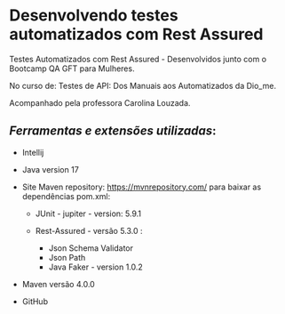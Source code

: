# Desenvolvendo testes automatizados com Rest Assured

Testes Automatizados com Rest Assured - Desenvolvidos junto com o Bootcamp QA GFT para Mulheres.

No curso de: Testes de API: Dos Manuais aos Automatizados da Dio_me.

Acompanhado pela professora Carolina Louzada.

## ***Ferramentas e extensões utilizadas***:

- Intellij

- Java version 17

- Site Maven repository: https://mvnrepository.com/ para baixar as dependências pom.xml:

  - JUnit - jupiter - version: 5.9.1

  - Rest-Assured - versão 5.3.0 :
    - Json Schema Validator
    - Json Path
    - Java Faker - version 1.0.2
  
- Maven versão 4.0.0

- GitHub
